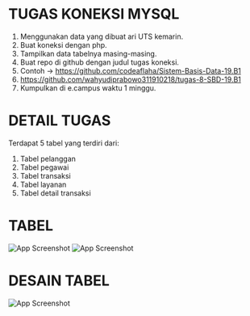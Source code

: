 # TUGAS KONEKSI MYSQL
1. Menggunakan data yang dibuat ari UTS kemarin.
2. Buat koneksi dengan php.
3. Tampilkan data tabelnya masing-masing.
4. Buat repo di github dengan judul tugas koneksi.
5. Contoh -> https://github.com/codeaflaha/Sistem-Basis-Data-19.B1
6. https://github.com/wahyudiprabowo311910218/tugas-8-SBD-19.B1
7. Kumpulkan di e.campus waktu 1 minggu.

# DETAIL TUGAS
Terdapat 5 tabel yang terdiri dari:
1. Tabel pelanggan
2. Tabel pegawai
3. Tabel transaksi
4. Tabel layanan
5. Tabel detail transaksi

# TABEL 
![App Screenshot](./images/Screenshot%20(355).png)
![App Screenshot](./images/Screenshot%20(356).png)

# DESAIN TABEL
![App Screenshot](./images/Screenshot%20(357).png)
